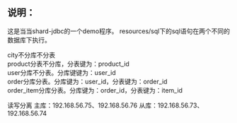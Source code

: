 说明：
--------------------------------------
这是当当shard-jdbc的一个demo程序。
resources/sql下的sql语句在两个不同的数据库下执行。

city不分库不分表
<br/>
product分表不分库，分表键为：product_id
<br/>
user分库不分表。分库键键为：user_id
<br/>
order分库分表。分库键为：user_id，分表键为：order_id
<br/>
order_item分库分表。分库键为：order_id，分表键为：item_id

读写分离
主库：192.168.56.75、192.168.56.76
从库：192.168.56.73、192.168.56.74


















